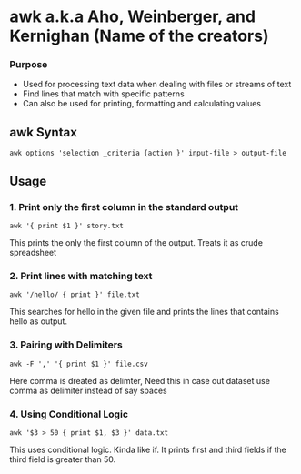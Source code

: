 # awk a.k.a Aho, Weinberger, and Kernighan (Name of the creators)
### Purpose
- Used for processing text data when dealing with files or streams of text
- Find lines that match with specific patterns
- Can also be used for printing, formatting and calculating values
## awk Syntax
```
awk options 'selection _criteria {action }' input-file > output-file
```
## Usage
### 1. Print only the first column in the standard output
```
awk '{ print $1 }' story.txt
```
This prints the only the first column of the output. Treats it as crude spreadsheet
### 2. Print lines with matching text
```
awk '/hello/ { print }' file.txt

```
This searches for hello in the given file and prints the lines that contains hello as output. 

### 3. Pairing with Delimiters
```
awk -F ',' '{ print $1 }' file.csv

```
Here comma is dreated as delimter, Need this in case out dataset use comma as delimiter instead of say spaces

### 4. Using Conditional Logic
```
awk '$3 > 50 { print $1, $3 }' data.txt

```
This uses conditional logic. Kinda like if. It prints first and third fields if the third field is greater than 50.